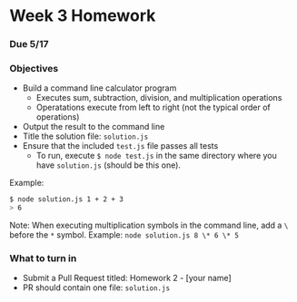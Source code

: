 # Week 3 Homework
### Due 5/17
### Objectives
- Build a command line calculator program
    - Executes sum, subtraction, division, and multiplication operations
    - Operatations execute from left to right (not the typical order of operations)
- Output the result to the command line
- Title the solution file: ```solution.js```
- Ensure that the included ```test.js``` file passes all tests
    - To run, execute ```$ node test.js``` in the same directory where you have ```solution.js``` (should be this one).
    
Example:

```sh
$ node solution.js 1 + 2 + 3
> 6
```

Note: When executing multiplication symbols in the command line, add a ```\``` before the ```*``` symbol.
Example: ```node solution.js 8 \* 6 \* 5```

### What to turn in

- Submit a Pull Request titled: Homework 2 - [your name]
- PR should contain one file: ```solution.js```